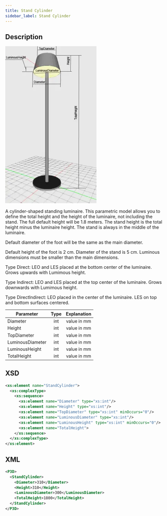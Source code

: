 ```yaml
---
title: Stand Cylinder
sidebar_label: Stand Cylinder
---
```


## Description

![Stand Cylinder Luminaire](/img/docs/geometry/parametric/stand-cylinder.webp)

A cylinder-shaped standing luminaire. This parametric model allows you to define the total height and the height of the luminaire, not including the stand. The full default height will be 1.8 meters. The stand height is the total height minus the luminaire height. The stand is always in the middle of the luminaire.

Default diameter of the foot will be the same as the main diameter.

Default height of the foot is 2 cm.
Diameter of the stand is 5 cm.
Luminous dimensions must be smaller than the main dimensions.

Type Direct: LEO and LES placed at the bottom center of the luminaire. Grows upwards with Lumimous height.

Type Indirect: LEO and LES placed at the top center of the luminaire. Grows downwards with Lumimous height.

Type DirectIndirect: LEO placed in the center of the luminaire. LES on top and bottom surfaces centered.

| Parameter        | Type | Explanation |
| ---------------- | :--: | :---------: |
| Diameter         | int  | value in mm |
| Height           | int  | value in mm |
| TopDiameter      | int  | value in mm |
| LuminousDiameter | int  | value in mm |
| LuminousHeight   | int  | value in mm |
| TotalHeight      | int  | value in mm |

## XSD

```xml
<xs:element name="StandCylinder">
  <xs:complexType>
    <xs:sequence>
      <xs:element name="Diameter" type="xs:int"/>
      <xs:element name="Height" type="xs:int"/>
      <xs:element name="TopDiameter" type="xs:int" minOccurs="0"/>
      <xs:element name="LuminousDiameter" type="xs:int"/>
      <xs:element name="LuminousHeight" type="xs:int" minOccurs="0"/>
      <xs:element name="TotalHeight">
    </xs:sequence>
  </xs:complexType>
</xs:element>
```

## XML

```xml
<P3D>
  <StandCylinder>
    <Diameter>310</Diameter>
    <Height>310</Height>
    <LuminousDiameter>300</LuminousDiameter>
    <TotalHeight>1800</TotalHeight>
  </StandCylinder>
</P3D>
```
